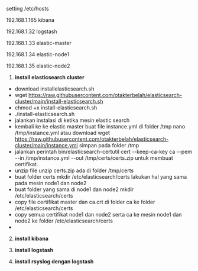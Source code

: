 <p><l1>setting /etc/hosts</li></p>
<p><l1>192.168.1.165 kibana</li></p>
<p><l1>192.168.1.32 logstash</li></p>
<p><l1>192.168.1.33 elastic-master</li></p>
<p><l1>192.168.1.34 elastic-node1 </li></p>
<p><l1>192.168.1.35 elastic-node2 </li></p>

1. <b>install elasticsearch cluster</b>
-  download installelasticsearch.sh
-  wget https://raw.githubusercontent.com/otakterbelah/elasticsearch-cluster/main/install-elasticsearch.sh 
-  chmod +x install-elasticsearch.sh
-  ./install-elasticsearch.sh
-  jalankan instalasi di ketika mesin elastic search
-  kembali ke ke elastic master buat file instance.yml di folder /tmp nano /tmp/instance.yml atau download wget https://raw.githubusercontent.com/otakterbelah/elasticsearch-cluster/main/instance.yml simpan pada folder /tmp
-  jalankan perintah bin/elasticsearch-certutil cert --keep-ca-key ca --pem --in /tmp/instance.yml --out /tmp/certs/certs.zip untuk membuat certifikat.
-  unzip file unzip certs.zip ada di folder /tmp/certs
-  buat folder certs mkdir /etc/elasticsearch/certs lakukan hal yang sama pada mesin node1 dan node2
-  buat folder yang sama di node1 dan node2 mkdir /etc/elasticsearch/certs
- copy file certifikat master dan ca.crt di folder ca ke folder /etc/elasticsearch/certs
- copy semua certifikat node1 dan node2 serta ca ke mesin node1 dan node2 ke folder /etc/elasticsearch/certs 
- 
2. <b> install kibana </b>

3. <b>install logstash </b>

4. <b> install rsyslog dengan logstash </b>
